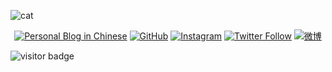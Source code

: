 ![cat](https://cjup.github.io/assets/catplay.gif)

<p align="center">
 <a href="https://huzizi.com"><img src="https://img.shields.io/website?color=34a853&label=Blog&style=for-the-badge&up_message=%F0%9F%93%9D&url=https%3A%2F%2Fhuzizi.com%2F" alt="Personal Blog in Chinese" /></a>
 <a href="https://github.com/heyrock"><img src="https://img.shields.io/website?color=13c2c2&label=github&style=for-the-badge&up_message=%F0%9F%91%A8%E2%80%8D%F0%9F%92%BB&url=https%3A%2F%2Fgithub.com%2Fheyrock" alt="GitHub"></a>
 <a href="https://instagram.com/heyrock"><img src="https://img.shields.io/website?color=4285f4&label=Instagram&style=for-the-badge&up_message=%F0%9F%93%B8&url=https%3A%2F%2Fwww.instagram.com%2Fheyrock%2F" alt="Instagram" /></a>
 <a href="https://twitter.com/cojis"><img src="https://img.shields.io/website?color=%23ea4335%20&label=twitter&style=for-the-badge&up_message=%F0%9F%90%A6&url=https%3A%2F%2Ftwitter.com%2Fcojis" alt="Twitter Follow" /></a>
 <a href="https://weibo.com/cojis"><img src="https://img.shields.io/website?color=fbbc05&label=Weibo&style=for-the-badge&up_message=%F0%9F%A7%A3&url=https%3A%2F%2Fweibo.com%2Fcojis" alt="微博" /></a>
</p>

![visitor badge](https://visitor-badge.laobi.icu/badge?page_id=heyrock.heyrock)


<!--
- 🔭 I’m currently working on ...
- 🌱 I’m currently learning ...
- 👯 I’m looking to collaborate on ...
- 🤔 I’m looking for help with ...
- 💬 Ask me about ...
- 📫 How to reach me: ...
- 😄 Pronouns: ...
- ⚡ Fun fact: ...
-->
